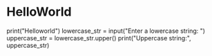 # HelloWorld
print("Helloworld") lowercase_str = input("Enter a lowercase string: ") uppercase_str = lowercase_str.upper() print("Uppercase string:", uppercase_str)
